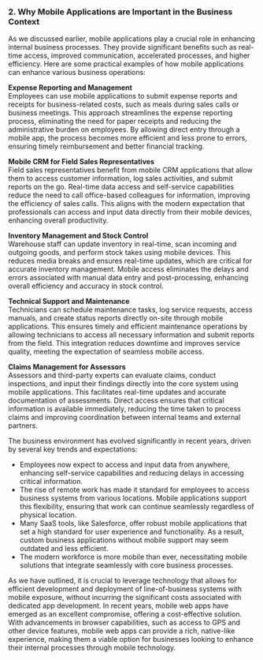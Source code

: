 ### 2. Why Mobile Applications are Important in the Business Context

As we discussed earlier, mobile applications play a crucial role in enhancing internal business processes. They provide
significant benefits such as real-time access, improved communication, accelerated processes, and higher efficiency.
Here are some practical examples of how mobile applications can enhance various business operations:

**Expense Reporting and Management**  
Employees can use mobile applications to submit expense reports and receipts for business-related costs, such as meals
during sales calls or business meetings. This approach streamlines the expense reporting process, eliminating the need
for paper receipts and reducing the administrative burden on employees. By allowing direct entry through a mobile app,
the process becomes more efficient and less prone to errors, ensuring timely reimbursement and better financial
tracking.

**Mobile CRM for Field Sales Representatives**  
Field sales representatives benefit from mobile CRM applications that allow them to access customer information, log
sales activities, and submit reports on the go. Real-time data access and self-service capabilities reduce the need to
call office-based colleagues for information, improving the efficiency of sales calls. This aligns with the modern
expectation that professionals can access and input data directly from their mobile devices, enhancing overall
productivity.

**Inventory Management and Stock Control**  
Warehouse staff can update inventory in real-time, scan incoming and outgoing goods, and perform stock takes using
mobile devices. This reduces media breaks and ensures real-time updates, which are critical for accurate inventory
management. Mobile access eliminates the delays and errors associated with manual data entry and post-processing,
enhancing overall efficiency and accuracy in stock control.

**Technical Support and Maintenance**  
Technicians can schedule maintenance tasks, log service requests, access manuals, and create status reports directly
on-site through mobile applications. This ensures timely and efficient maintenance operations by allowing technicians to
access all necessary information and submit reports from the field. This integration reduces downtime and improves
service quality, meeting the expectation of seamless mobile access.

**Claims Management for Assessors**  
Assessors and third-party experts can evaluate claims, conduct inspections, and input their findings directly into the
core system using mobile applications. This facilitates real-time updates and accurate documentation of assessments.
Direct access ensures that critical information is available immediately, reducing the time taken to process claims and
improving coordination between internal teams and external partners.

The business environment has evolved significantly in recent years, driven by several key trends and expectations:

- Employees now expect to access and input data from anywhere, enhancing self-service capabilities and reducing delays
  in accessing critical information.
- The rise of remote work has made it standard for employees to access business systems from various locations. Mobile
  applications support this flexibility, ensuring that work can continue seamlessly regardless of physical location.
- Many SaaS tools, like Salesforce, offer robust mobile applications that set a high standard for user experience and
  functionality. As a result, custom business applications without mobile support may seem outdated and less efficient.
- The modern workforce is more mobile than ever, necessitating mobile solutions that integrate seamlessly with core
  business processes.

As we have outlined, it is crucial to leverage technology that allows for efficient development and deployment of
line-of-business systems with mobile exposure, without incurring the significant costs associated with dedicated app
development. In recent years, mobile web apps have emerged as an excellent compromise, offering a cost-effective
solution. With advancements in browser capabilities, such as access to GPS and other device features, mobile web apps
can provide a rich, native-like experience, making them a viable option for businesses looking to enhance their internal
processes through mobile technology.